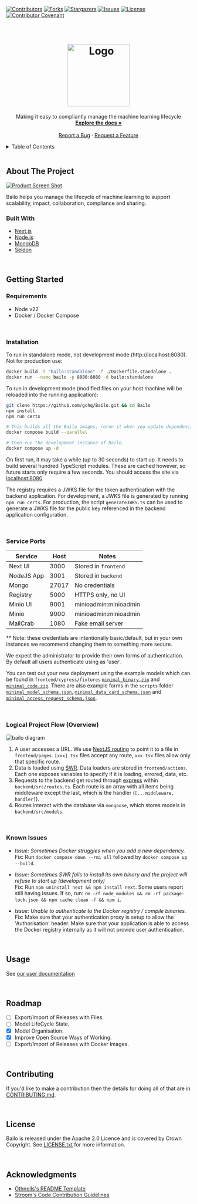 [![Contributors][contributors-shield]][contributors-url] [![Forks][forks-shield]][forks-url]
[![Stargazers][stars-shield]][stars-url] [![Issues][issues-shield]][issues-url]
[![License][license-shield]][license-url] [![Contributor Covenant][code-of-conduct-shield]][code-of-conduct-url]

<!-- PROJECT LOGO -->
<br />
<div align="center">
  <a href="https://github.com/gchq/Bailo">
    <h1>
      <!-- TODO: Fix #gh-dark-mode-only -->
      <img src="frontend/public/logo-vertical-dark-transparent.png" alt="Logo" width="170">
    </h1>
  </a>

  <p align="center">
    Making it easy to compliantly manage the machine learning lifecycle
    <br />
    <a href="https://gchq.github.io/Bailo/docs"><strong>Explore the docs »</strong></a>
    <br />
    <br />
    <a href="https://github.com/gchq/Bailo/issues">Report a Bug</a>
    ·
    <a href="https://github.com/gchq/Bailo/issues">Request a Feature</a>
  </p>
</div>

<!-- TABLE OF CONTENTS -->
<details>
  <summary>Table of Contents</summary>
  <ol>
    <li>
      <a href="#about-the-project">About The Project</a>
      <ul>
        <li><a href="#built-with">Built With</a></li>
      </ul>
    </li>
    <li>
      <a href="#getting-started">Getting Started</a>
      <ul>
        <li><a href="#requirements">Requirements</a></li>
        <li><a href="#installation">Installation</a></li>
        <li><a href="#service-ports">Service Ports</a></li>
        <li><a href="#logical-project-flow-overview">Logical Project Flow (Overview)</a></li>
        <li><a href="#known-issues">Known Issues</a></li>
      </ul>
    </li>
    <li><a href="#usage">Usage</a></li>
    <li><a href="#contributing">Contributing</a></li>
    <li><a href="#breaking-changes">Breaking Changes</a></li>
    <li><a href="#license">License</a></li>
    <li><a href="#acknowledgments">Acknowledgments</a></li>
  </ol>
</details>

<br />

<!-- ABOUT THE PROJECT -->

## About The Project

[![Product Screen Shot][product-screenshot]](https://github.com/gchq/Bailo)

Bailo helps you manage the lifecycle of machine learning to support scalability, impact, collaboration, compliance and
sharing.

### Built With

- [Next.js](https://nextjs.org/)
- [Node.js](https://nodejs.org/)
- [MongoDB](https://www.mongodb.com/)
- [Seldon](https://www.seldon.io/)

<br />

<!-- GETTING STARTED -->

## Getting Started

### Requirements

- Node v22
- Docker / Docker Compose

<br />

### Installation

To run in standalone mode, not development mode (http://localhost:8080). Not for production use:

```bash
docker build -t "bailo:standalone" -f ./Dockerfile.standalone .
docker run --name bailo -p 8080:8080 -d bailo:standalone
```

To run in development mode (modified files on your host machine will be reloaded into the running application):

```bash
git clone https://github.com/gchq/Bailo.git && cd Bailo
npm install
npm run certs

# This builds all the Bailo images, rerun it when you update dependencies.
docker compose build --parallel

# Then run the development instance of Bailo.
docker compose up -d
```

On first run, it may take a while (up to 30 seconds) to start up. It needs to build several hundred TypeScript modules.
These are cached however, so future starts only require a few seconds. You should access the site via
[localhost:8080](http://localhost:8080).

The registry requires a JWKS file for the token authentication with the backend application. For development, a JWKS
file is generated by running `npm run certs`. For production, the script `generateJWKS.ts` can be used to generate a
JWKS file for the public key referenced in the backend application configuration.

<br />

### Service Ports

| Service    | Host  | Notes                 |
| ---------- | ----- | --------------------- |
| Next UI    | 3000  | Stored in `frontend`  |
| NodeJS App | 3001  | Stored in `backend`   |
| Mongo      | 27017 | No credentials        |
| Registry   | 5000  | HTTPS only, no UI     |
| Minio UI   | 9001  | minioadmin:minioadmin |
| Minio      | 9000  | minioadmin:minioadmin |
| MailCrab   | 1080  | Fake email server     |

\*\* Note: these credentials are intentionally basic/default, but in your own instances we recommend changing them to
something more secure.

We expect the administrator to provide their own forms of authentication. By default all users authenticate using as
'user'.

You can test out your new deployment using the example models which can be found in `frontend/cypress/fixtures`
[`minimal_binary.zip`](frontend/cypress/fixtures/minimal_binary.zip) and
[`minimal_code.zip`](frontend/cypress/fixtures/minimal_code.zip). There are also example forms in the `scripts` folder
[`minimal_model_schema.json`](backend/src/scripts/example_schemas/minimal_model_schema.json),
[`minimal_data_card_schema.json`](backend/src/scripts/example_schemas/minimal_data_card_schema.json) and
[`minimal_access_request_schema.json`](backend/src/scripts/example_schemas/minimal_access_request_schema.json).

<br />

### Logical Project Flow (Overview)

![bailo diagram](frontend/public/mm-diagram.png)

1. A user accesses a URL. We use [NextJS routing](https://nextjs.org/docs/routing/introduction) to point it to a file in
   `frontend/pages`. `[xxx].tsx` files accept any route, `xxx.tsx` files allow only that specific route.
2. Data is loaded using [SWR](https://swr.vercel.app/). Data loaders are stored in `frontend/actions`. Each one exposes
   variables to specify if it is loading, errored, data, etc.
3. Requests to the backend get routed through [express](https://expressjs.com/) within `backend/src/routes.ts`. Each
   route is an array with all items being middleware except the last, which is the handler (`[...middleware, handler]`).
4. Routes interact with the database via `mongoose`, which stores models in `backend/src/models`.

<br />

### Known Issues

- _Issue: Sometimes Docker struggles when you add a new dependency._ <br /> Fix: Run `docker compose down --rmi all`
  followed by `docker compose up --build`.

- _Issue: Sometimes SWR fails to install its own binary and the project will refuse to start up (development only)_
  <br /> Fix: Run `npm uninstall next && npm install next`. Some users report still having issues. If so, run:
  `rm -rf node_modules && rm -rf package-lock.json && npm cache clean -f && npm i`.

- _Issue: Unable to authenticate to the Docker registry / compile binaries._ <br /> Fix: Make sure that your
  authentication proxy is setup to allow the 'Authorisation' header. Make sure that your application is able to access
  the Docker registry internally as it will not provide user authentication.

<br />

## Usage

See [our user documentation](https://gchq.github.io/Bailo/docs)

<br />

<!-- ROADMAP -->

## Roadmap

- [ ] Export/Import of Releases with Files.
- [ ] Model LifeCycle State.
- [x] Model Organisation.
- [x] Improve Open Source Ways of Working.
- [ ] Export/Import of Releases with Docker Images.

<br />

<!-- CONTRIBUTING -->

## Contributing

If you'd like to make a contribution then the details for doing all of that are in
[CONTRIBUTING.md](https://github.com/gchq/Bailo/blob/main/CONTRIBUTING.md).

<br />

<!-- LICENSE -->

## License

Bailo is released under the Apache 2.0 Licence and is covered by Crown Copyright. See [LICENSE.txt][license-url] for
more information.

<br />

<!-- ACKNOWLEDGMENTS -->

## Acknowledgments

- [Othneils's README Template](https://github.com/othneildrew/Best-README-Template)
- [Stroom's Code Contribution Guidelines](https://github.com/gchq/stroom/blob/master/CONTRIBUTING.md)

<!-- MARKDOWN LINKS & IMAGES -->
<!-- https://www.markdownguide.org/basic-syntax/#reference-style-links -->

[contributors-shield]: https://img.shields.io/github/contributors/gchq/bailo.svg?style=for-the-badge
[contributors-url]: https://github.com/gchq/Bailo/graphs/contributors
[forks-shield]: https://img.shields.io/github/forks/gchq/bailo.svg?style=for-the-badge
[forks-url]: https://github.com/gchq/Bailo/network/members
[stars-shield]: https://img.shields.io/github/stars/gchq/bailo.svg?style=for-the-badge
[stars-url]: https://github.com/gchq/Bailo/stargazers
[issues-shield]: https://img.shields.io/github/issues/gchq/bailo.svg?style=for-the-badge
[issues-url]: https://github.com/gchq/Bailo/issues
[license-shield]: https://img.shields.io/github/license/gchq/bailo.svg?style=for-the-badge
[license-url]: https://github.com/gchq/Bailo/blob/main/LICENSE.txt
[code-of-conduct-shield]: https://img.shields.io/badge/Contributor%20Covenant-2.1-4baaaa.svg?style=for-the-badge
[code-of-conduct-url]: https://github.com/gchq/Bailo/blob/main/CODE_OF_CONDUCT.md
[product-screenshot]: frontend/public/images/bailo-marketplace.png
